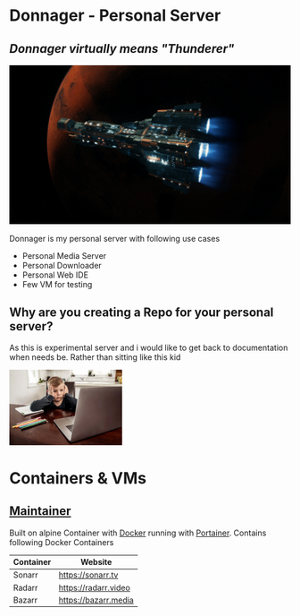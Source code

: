 # Donnager - Personal Server
## _Donnager virtually means "Thunderer"_

[![Donnager.jpg](media/Donnagermd.jpg)](https://expanse.fandom.com/wiki/Donnager)

Donnager is my personal server with following use cases

- Personal Media Server
- Personal Downloader
- Personal Web IDE
- Few VM for testing

## Why are you creating a Repo for your personal server?

As this is experimental server and i would like to get back to documentation when needs be. Rather than sitting like this kid

<img src="media/frustratedkid.webp"  width=40% height=40%>

# Containers & VMs
## [Maintainer](Maintainer/Readme.md)
Built on alpine Container with [Docker](https://www.docker.com/) running with [Portainer](https://www.portainer.io/). Contains following Docker Containers

| Container | Website |
| ------ | ------ |
| Sonarr | https://sonarr.tv |
| Radarr | https://radarr.video|
| Bazarr | https://bazarr.media|